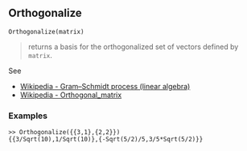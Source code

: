 ## Orthogonalize

```
Orthogonalize(matrix)
```

> returns a basis for the orthogonalized set of vectors defined by `matrix`.
 
See
* [Wikipedia - Gram–Schmidt process (linear algebra)](https://en.wikipedia.org/wiki/Gram%E2%80%93Schmidt_process)
* [Wikipedia - Orthogonal_matrix](https://en.wikipedia.org/wiki/Orthogonal_matrix)

### Examples

```
>> Orthogonalize({{3,1},{2,2}})
{{3/Sqrt(10),1/Sqrt(10)},{-Sqrt(5/2)/5,3/5*Sqrt(5/2)}}
```
 